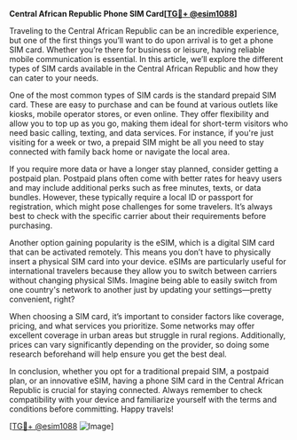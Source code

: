 **Central African Republic Phone SIM Card[[TG💪+ @esim1088](https://t.me/s/esim1088)]**

Traveling to the Central African Republic can be an incredible experience, but one of the first things you’ll want to do upon arrival is to get a phone SIM card. Whether you’re there for business or leisure, having reliable mobile communication is essential. In this article, we’ll explore the different types of SIM cards available in the Central African Republic and how they can cater to your needs.

One of the most common types of SIM cards is the standard prepaid SIM card. These are easy to purchase and can be found at various outlets like kiosks, mobile operator stores, or even online. They offer flexibility and allow you to top up as you go, making them ideal for short-term visitors who need basic calling, texting, and data services. For instance, if you're just visiting for a week or two, a prepaid SIM might be all you need to stay connected with family back home or navigate the local area.

If you require more data or have a longer stay planned, consider getting a postpaid plan. Postpaid plans often come with better rates for heavy users and may include additional perks such as free minutes, texts, or data bundles. However, these typically require a local ID or passport for registration, which might pose challenges for some travelers. It’s always best to check with the specific carrier about their requirements before purchasing.

Another option gaining popularity is the eSIM, which is a digital SIM card that can be activated remotely. This means you don’t have to physically insert a physical SIM card into your device. eSIMs are particularly useful for international travelers because they allow you to switch between carriers without changing physical SIMs. Imagine being able to easily switch from one country's network to another just by updating your settings—pretty convenient, right?

When choosing a SIM card, it’s important to consider factors like coverage, pricing, and what services you prioritize. Some networks may offer excellent coverage in urban areas but struggle in rural regions. Additionally, prices can vary significantly depending on the provider, so doing some research beforehand will help ensure you get the best deal.

In conclusion, whether you opt for a traditional prepaid SIM, a postpaid plan, or an innovative eSIM, having a phone SIM card in the Central African Republic is crucial for staying connected. Always remember to check compatibility with your device and familiarize yourself with the terms and conditions before committing. Happy travels!

[[TG💪+ @esim1088](https://t.me/s/esim1088) ![Image](https://i.postimg.cc/Y0z9fWf4/image.png)]
